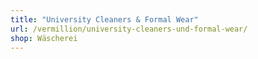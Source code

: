 ```yaml
---
title: "University Cleaners & Formal Wear"
url: /vermillion/university-cleaners-und-formal-wear/
shop: Wäscherei
---
```

